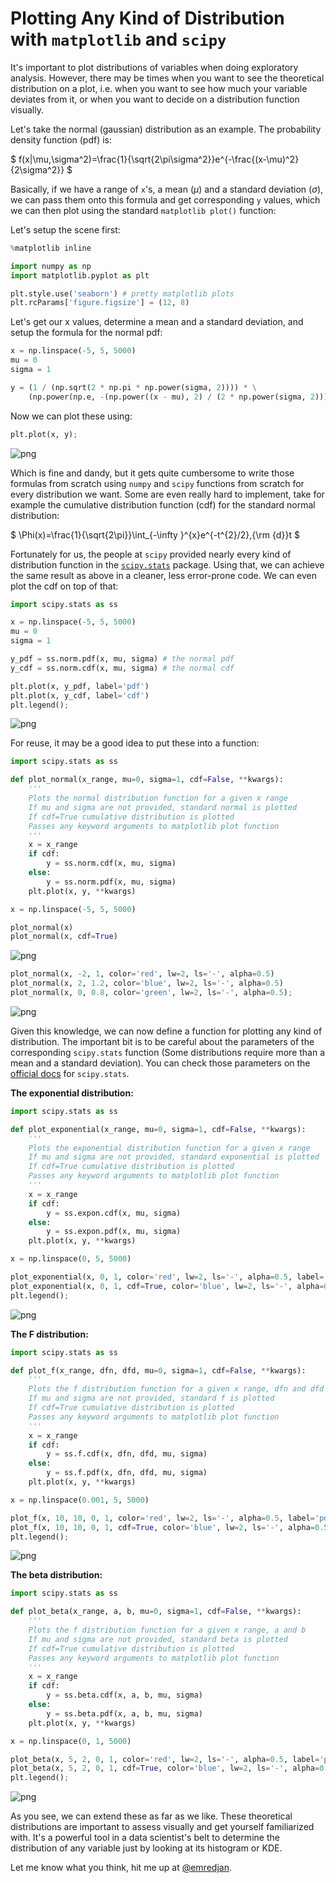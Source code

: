 
# Plotting Any Kind of Distribution with `matplotlib` and `scipy`

It's important to plot distributions of variables when doing exploratory analysis. However, there may be times when you want to see the theoretical distribution on a plot, i.e. when you want to see how much your variable deviates from it, or when you want to decide on a distribution function visually.

Let's take the normal (gaussian) distribution as an example. The probability density function (pdf) is:

$
f(x|\mu,\sigma^2)=\frac{1}{\sqrt{2\pi\sigma^2}}e^{-\frac{(x-\mu)^2}{2\sigma^2}}
$

Basically, if we have a range of `x`'s, a mean ($\mu$) and a standard deviation ($\sigma$), we can pass them onto this formula and get corresponding `y` values, which we can then plot using the standard `matplotlib plot()` function:

Let's setup the scene first:


```python
%matplotlib inline

import numpy as np
import matplotlib.pyplot as plt

plt.style.use('seaborn') # pretty matplotlib plots
plt.rcParams['figure.figsize'] = (12, 8)
```

Let's get our x values, determine a mean and a standard deviation, and setup the formula for the normal pdf:


```python
x = np.linspace(-5, 5, 5000)
mu = 0
sigma = 1

y = (1 / (np.sqrt(2 * np.pi * np.power(sigma, 2)))) * \
    (np.power(np.e, -(np.power((x - mu), 2) / (2 * np.power(sigma, 2)))))
```

Now we can plot these using:


```python
plt.plot(x, y);
```


![png](plot_normal_files/plot_normal_6_0.png)


Which is fine and dandy, but it gets quite cumbersome to write those formulas from scratch using `numpy` and `scipy` functions from scratch for every distribution we want. Some are even really hard to implement, take for example the cumulative distribution function (cdf) for the standard normal distribution:

$
\Phi(x)=\frac{1}{\sqrt{2\pi}}\int_{-\infty }^{x}e^{-t^{2}/2}\,{\rm {d}}t
$

Fortunately for us, the people at `scipy` provided nearly every kind of distribution function in the [`scipy.stats`](https://docs.scipy.org/doc/scipy/reference/stats.html#module-scipy.stats) package. Using that, we can achieve the same result as above in a cleaner, less error-prone code. We can even plot the cdf on top of that:


```python
import scipy.stats as ss

x = np.linspace(-5, 5, 5000)
mu = 0
sigma = 1

y_pdf = ss.norm.pdf(x, mu, sigma) # the normal pdf
y_cdf = ss.norm.cdf(x, mu, sigma) # the normal cdf

plt.plot(x, y_pdf, label='pdf')
plt.plot(x, y_cdf, label='cdf')
plt.legend();
```


![png](plot_normal_files/plot_normal_8_0.png)


For reuse, it may be a good idea to put these into a function:


```python
import scipy.stats as ss

def plot_normal(x_range, mu=0, sigma=1, cdf=False, **kwargs):
    '''
    Plots the normal distribution function for a given x range
    If mu and sigma are not provided, standard normal is plotted
    If cdf=True cumulative distribution is plotted
    Passes any keyword arguments to matplotlib plot function
    '''
    x = x_range
    if cdf:
        y = ss.norm.cdf(x, mu, sigma)
    else:
        y = ss.norm.pdf(x, mu, sigma)
    plt.plot(x, y, **kwargs)
```


```python
x = np.linspace(-5, 5, 5000)

plot_normal(x)
plot_normal(x, cdf=True)
```


![png](plot_normal_files/plot_normal_11_0.png)



```python
plot_normal(x, -2, 1, color='red', lw=2, ls='-', alpha=0.5)
plot_normal(x, 2, 1.2, color='blue', lw=2, ls='-', alpha=0.5)
plot_normal(x, 0, 0.8, color='green', lw=2, ls='-', alpha=0.5);
```


![png](plot_normal_files/plot_normal_12_0.png)


Given this knowledge, we can now define a function for plotting any kind of distribution. The important bit is to be careful about the parameters of the corresponding `scipy.stats` function (Some distributions require more than a mean and a standard deviation). You can check those parameters on the [official docs](https://docs.scipy.org/doc/scipy/reference/stats.html#module-scipy.stats) for `scipy.stats`.

**The exponential distribution:**


```python
import scipy.stats as ss

def plot_exponential(x_range, mu=0, sigma=1, cdf=False, **kwargs):
    '''
    Plots the exponential distribution function for a given x range
    If mu and sigma are not provided, standard exponential is plotted
    If cdf=True cumulative distribution is plotted
    Passes any keyword arguments to matplotlib plot function
    '''
    x = x_range
    if cdf:
        y = ss.expon.cdf(x, mu, sigma)
    else:
        y = ss.expon.pdf(x, mu, sigma)
    plt.plot(x, y, **kwargs)
```


```python
x = np.linspace(0, 5, 5000)

plot_exponential(x, 0, 1, color='red', lw=2, ls='-', alpha=0.5, label='pdf')
plot_exponential(x, 0, 1, cdf=True, color='blue', lw=2, ls='-', alpha=0.5, label='cdf')
plt.legend();
```


![png](plot_normal_files/plot_normal_15_0.png)


**The F distribution:**


```python
import scipy.stats as ss

def plot_f(x_range, dfn, dfd, mu=0, sigma=1, cdf=False, **kwargs):
    '''
    Plots the f distribution function for a given x range, dfn and dfd
    If mu and sigma are not provided, standard f is plotted
    If cdf=True cumulative distribution is plotted
    Passes any keyword arguments to matplotlib plot function
    '''
    x = x_range
    if cdf:
        y = ss.f.cdf(x, dfn, dfd, mu, sigma)
    else:
        y = ss.f.pdf(x, dfn, dfd, mu, sigma)
    plt.plot(x, y, **kwargs)
```


```python
x = np.linspace(0.001, 5, 5000)

plot_f(x, 10, 10, 0, 1, color='red', lw=2, ls='-', alpha=0.5, label='pdf')
plot_f(x, 10, 10, 0, 1, cdf=True, color='blue', lw=2, ls='-', alpha=0.5, label='cdf')
plt.legend();
```


![png](plot_normal_files/plot_normal_18_0.png)


**The beta distribution:**


```python
import scipy.stats as ss

def plot_beta(x_range, a, b, mu=0, sigma=1, cdf=False, **kwargs):
    '''
    Plots the f distribution function for a given x range, a and b
    If mu and sigma are not provided, standard beta is plotted
    If cdf=True cumulative distribution is plotted
    Passes any keyword arguments to matplotlib plot function
    '''
    x = x_range
    if cdf:
        y = ss.beta.cdf(x, a, b, mu, sigma)
    else:
        y = ss.beta.pdf(x, a, b, mu, sigma)
    plt.plot(x, y, **kwargs)
```


```python
x = np.linspace(0, 1, 5000)

plot_beta(x, 5, 2, 0, 1, color='red', lw=2, ls='-', alpha=0.5, label='pdf')
plot_beta(x, 5, 2, 0, 1, cdf=True, color='blue', lw=2, ls='-', alpha=0.5, label='cdf')
plt.legend();
```


![png](plot_normal_files/plot_normal_21_0.png)


As you see, we can extend these as far as we like. These theoretical distributions are important to assess visually and get yourself familiarized with. It's a powerful tool in a data scientist's belt to determine the distribution of any variable just by looking at its histogram or KDE.

Let me know what you think, hit me up at [@emredjan](https://twitter.com/emredjan).
